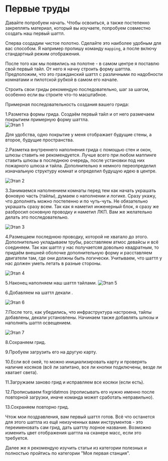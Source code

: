 # Первые труды

Давайте попробуем начать. Чтобы освоиться, а также постепенно закреплять материал, который вы изучаете, попробуем совместно создать наш первый шаттл.

Сперва создадим чистое полотно. Сделайте это наиболее удобным для вас способом. Я например пропишу команду `mapping`, а после включу стандартный режим отображения.

После того как мы появились на полотне - в самом центре я поставлю свой первый тайл. От него я начну строить форму шаттла. Предположим, что это гражданский шаттл с различными по надобности комнатами и пилотской рубкой в самом его начале.

Строить свои гриды рекомендую последовательно, шаг за шагом, особенно если вы строите что-то масштабное.

Примерная последовательность создания вашего грида:

1.Разметка формы грида. Создаём первый тайл и от него размечаем покрытием примерную форму шаттла.  
   ![Этап 1](../pictures/mapping/shuttle1.png)
   
   Для удобства, одно покрытие у меня отображает будущие стены, а второе, будущие пространства.
   
2.Разметка внутреннего наполнения грида с помощью стен и окон, шлюзы ставить не рекомендуется. Лучше всего при любом маппинге ставить шлюзы в последнюю очередь, после установки под них пожарного шлюза и тайла. Дополнительно я немного переопределил изначальную структуру комнат и определил будущую идею в центре.

![Этап 2](../pictures/mapping/shuttle2.png)

3.Занимаемся наполнением комнаты перед тем как начать украшать фоновую часть (тайлы), думаем о наполнении и логике. Сразу укажу, что дополнять можно постепенно и по чуть-чуть. Не обязательно украшать сразу всем. Так как я наметил инженерный блок, я сразу же разбросил основную проводку и наметил ЛКП. Вам же желательно делать это последовательно.

![Этап 3](../pictures/mapping/shuttle3.png)

4.Размещаем последнюю проводку, которой не хватало до этого. Дополнительно укладываем трубы, расставляем атмос девайсы и всё соединяем. Так как шаттл у нас получаетсяя довольно квадратным, то придаём внешней оболочке дополнительную форму и расставляем двигатели там, где они должны быть логически. Учитываем, что шаттл у нас должен уметь летать в разные стороны.

![Этап 4](../pictures/mapping/shuttle4.png)

5.Наконец наполняем наш шаттл тайлами. 
  ![Этап 5](../pictures/mapping/shuttle5.png)

6.Добавляем на шаттл декали . 

![Этап 6](../pictures/mapping/shuttle6.png)

7.После того, как убедились, что инфраструктура настроена, тайлы добавлены, декали установлены. Начинаем также добавлять шлюзы и наполнять шаттл освещением.

![Этап 7](../pictures/mapping/shuttle7.png)

8.Сохраняем грид.

9.Пробуем загрузить его на другую карту.  

10.Если всё окей, то можно инициализировать карту и проверять наличие косяков (всё ли запитано, все ли кнопки подключены, везде ли хватает света).  

11.Загружаем заново грид и исправляем все косяки (если есть).  

12.Прописываем fixgridatmos (прописывать его нужно именно после повторной загрузки, иначе команда может сработать неправильно).  

13.Сохраняем повторно грид. 

Чтож мои поздравления, вам первый шаттл готов. Всё что останется для этого шаттла из ещё неизученных вами инструментов - это переименовать сам грид, дать шаттлу лорное название. Возможно изменить цвет отображения шаттла на сканере масс, если это требуется.

Далее же я рекомендую изучить статьи из категории полезных и полностью пройтись по категории "Моя первая станция". 